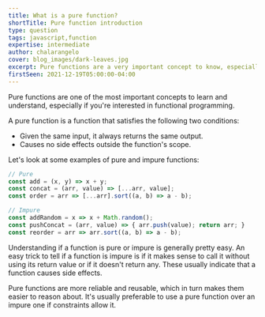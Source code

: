 ```yaml
---
title: What is a pure function?
shortTitle: Pure function introduction
type: question
tags: javascript,function
expertise: intermediate
author: chalarangelo
cover: blog_images/dark-leaves.jpg
excerpt: Pure functions are a very important concept to know, especially if you're interested in functional programming.
firstSeen: 2021-12-19T05:00:00-04:00
---
```


Pure functions are one of the most important concepts to learn and understand, especially if you're interested in functional programming.

A pure function is a function that satisfies the following two conditions:

- Given the same input, it always returns the same output.
- Causes no side effects outside the function's scope.

Let's look at some examples of pure and impure functions:

```js
// Pure
const add = (x, y) => x + y;
const concat = (arr, value) => [...arr, value];
const order = arr => [...arr].sort((a, b) => a - b);

// Impure
const addRandom = x => x + Math.random();
const pushConcat = (arr, value) => { arr.push(value); return arr; }
const reorder = arr => arr.sort((a, b) => a - b);
```

Understanding if a function is pure or impure is generally pretty easy. An easy trick to tell if a function is impure is if it makes sense to call it without using its return value or if it doesn't return any. These usually indicate that a function causes side effects.

Pure functions are more reliable and reusable, which in turn makes them easier to reason about. It's usually preferable to use a pure function over an impure one if constraints allow it.

